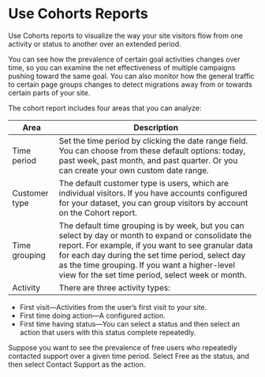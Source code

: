 

# Use Cohorts Reports

Use Cohorts reports to visualize the way your site visitors flow from one
activity or status to another over an extended period.

You can see how the prevalence of certain goal activities changes over time,
so you can examine the net effectiveness of multiple campaigns pushing toward
the same goal. You can also monitor how the general traffic to certain page
groups changes to detect migrations away from or towards certain parts of your
site.

The cohort report includes four areas that you can analyze:

Area | Description  
---|---  
Time period | Set the time period by clicking the date range field. You can choose from these default options: today, past week, past month, and past quarter. Or you can create your own custom date range.  
Customer type | The default customer type is users, which are individual visitors. If you have accounts configured for your dataset, you can group visitors by account on the Cohort report.  
Time grouping | The default time grouping is by week, but you can select by day or month to expand or consolidate the report. For example, if you want to see granular data for each day during the set time period, select day as the time grouping. If you want a higher-level view for the set time period, select week or month.  
Activity | There are three activity types: 

  * First visit—Activities from the user’s first visit to your site.
  * First time doing action—A configured action. 
  * First time having status—You can select a status and then select an action that users with this status complete repeatedly. 

Suppose you want to see the prevalence of free users who repeatedly contacted
support over a given time period. Select Free as the status, and then select
Contact Support as the action.

